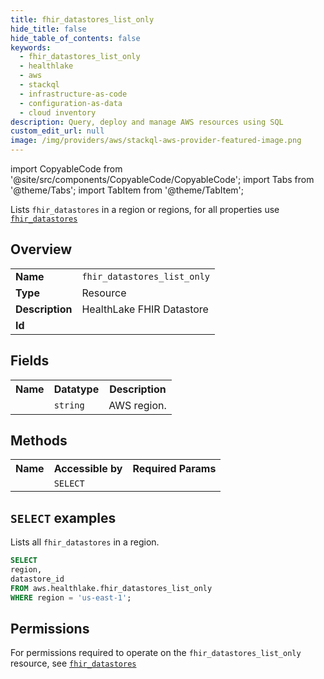 ```yaml
---
title: fhir_datastores_list_only
hide_title: false
hide_table_of_contents: false
keywords:
  - fhir_datastores_list_only
  - healthlake
  - aws
  - stackql
  - infrastructure-as-code
  - configuration-as-data
  - cloud inventory
description: Query, deploy and manage AWS resources using SQL
custom_edit_url: null
image: /img/providers/aws/stackql-aws-provider-featured-image.png
---
```


import CopyableCode from '@site/src/components/CopyableCode/CopyableCode';
import Tabs from '@theme/Tabs';
import TabItem from '@theme/TabItem';

Lists <code>fhir_datastores</code> in a region or regions, for all properties use <a href="/providers/aws/serviceName/fhir_datastores/"><code>fhir_datastores</code></a>

## Overview
<table><tbody>
<tr><td><b>Name</b></td><td><code>fhir_datastores_list_only</code></td></tr>
<tr><td><b>Type</b></td><td>Resource</td></tr>
<tr><td><b>Description</b></td><td>HealthLake FHIR Datastore</td></tr>
<tr><td><b>Id</b></td><td><CopyableCode code="aws.healthlake.fhir_datastores_list_only" /></td></tr>
</tbody></table>

## Fields
<table><tbody><tr><th>Name</th><th>Datatype</th><th>Description</th></tr><tr><td><CopyableCode code="region" /></td><td><code>string</code></td><td>AWS region.</td></tr>
</tbody></table>

## Methods

<table><tbody>
  <tr>
    <th>Name</th>
    <th>Accessible by</th>
    <th>Required Params</th>
  </tr>
  <tr>
    <td><CopyableCode code="list_resources" /></td>
    <td><code>SELECT</code></td>
    <td><CopyableCode code="region" /></td>
  </tr>
</tbody></table>

## `SELECT` examples
Lists all <code>fhir_datastores</code> in a region.
```sql
SELECT
region,
datastore_id
FROM aws.healthlake.fhir_datastores_list_only
WHERE region = 'us-east-1';
```


## Permissions

For permissions required to operate on the <code>fhir_datastores_list_only</code> resource, see <a href="/providers/aws/healthlake/fhir_datastores/#permissions"><code>fhir_datastores</code></a>

